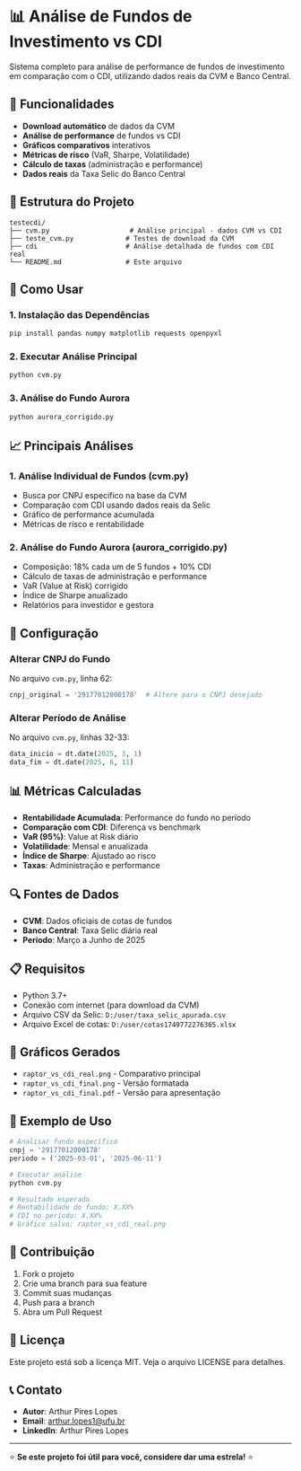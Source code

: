 # 📊 Análise de Fundos de Investimento vs CDI

Sistema completo para análise de performance de fundos de investimento em comparação com o CDI, utilizando dados reais da CVM e Banco Central.

## 🎯 Funcionalidades

- **Download automático** de dados da CVM
- **Análise de performance** de fundos vs CDI
- **Gráficos comparativos** interativos
- **Métricas de risco** (VaR, Sharpe, Volatilidade)
- **Cálculo de taxas** (administração e performance)
- **Dados reais** da Taxa Selic do Banco Central

## 📁 Estrutura do Projeto

```
testecdi/
├── cvm.py                    # Análise principal - dados CVM vs CDI
├── teste_cvm.py             # Testes de download da CVM
├── cdi                      # Análise detalhada de fundos com CDI real
└── README.md                # Este arquivo
```

## 🚀 Como Usar

### 1. Instalação das Dependências

```bash
pip install pandas numpy matplotlib requests openpyxl
```

### 2. Executar Análise Principal

```bash
python cvm.py
```

### 3. Análise do Fundo Aurora

```bash
python aurora_corrigido.py
```

## 📈 Principais Análises

### 1. Análise Individual de Fundos (cvm.py)
- Busca por CNPJ específico na base da CVM
- Comparação com CDI usando dados reais da Selic
- Gráfico de performance acumulada
- Métricas de risco e rentabilidade

### 2. Análise do Fundo Aurora (aurora_corrigido.py)
- Composição: 18% cada um de 5 fundos + 10% CDI
- Cálculo de taxas de administração e performance
- VaR (Value at Risk) corrigido
- Índice de Sharpe anualizado
- Relatórios para investidor e gestora

## 🔧 Configuração

### Alterar CNPJ do Fundo
No arquivo `cvm.py`, linha 62:
```python
cnpj_original = '29177012000178'  # Altere para o CNPJ desejado
```

### Alterar Período de Análise
No arquivo `cvm.py`, linhas 32-33:
```python
data_inicio = dt.date(2025, 3, 1)
data_fim = dt.date(2025, 6, 11)
```

## 📊 Métricas Calculadas

- **Rentabilidade Acumulada**: Performance do fundo no período
- **Comparação com CDI**: Diferença vs benchmark
- **VaR (95%)**: Value at Risk diário
- **Volatilidade**: Mensal e anualizada
- **Índice de Sharpe**: Ajustado ao risco
- **Taxas**: Administração e performance

## 🔍 Fontes de Dados

- **CVM**: Dados oficiais de cotas de fundos
- **Banco Central**: Taxa Selic diária real
- **Período**: Março a Junho de 2025

## 📋 Requisitos

- Python 3.7+
- Conexão com internet (para download da CVM)
- Arquivo CSV da Selic: `D:/user/taxa_selic_apurada.csv`
- Arquivo Excel de cotas: `D:/user/cotas1749772276365.xlsx`

## 🎨 Gráficos Gerados

- `raptor_vs_cdi_real.png` - Comparativo principal
- `raptor_vs_cdi_final.png` - Versão formatada
- `raptor_vs_cdi_final.pdf` - Versão para apresentação

## 📝 Exemplo de Uso

```python
# Analisar fundo específico
cnpj = '29177012000178'
periodo = ('2025-03-01', '2025-06-11')

# Executar análise
python cvm.py

# Resultado esperado
# Rentabilidade do fundo: X.XX%
# CDI no período: X.XX%
# Gráfico salvo: raptor_vs_cdi_real.png
```

## 🤝 Contribuição

1. Fork o projeto
2. Crie uma branch para sua feature
3. Commit suas mudanças
4. Push para a branch
5. Abra um Pull Request

## 📄 Licença

Este projeto está sob a licença MIT. Veja o arquivo LICENSE para detalhes.

## 📞 Contato

- **Autor**: Arthur Pires Lopes
- **Email**: arthur.lopes1@ufu.br
- **LinkedIn**: Arthur Pires Lopes

---

⭐ **Se este projeto foi útil para você, considere dar uma estrela!** ⭐
